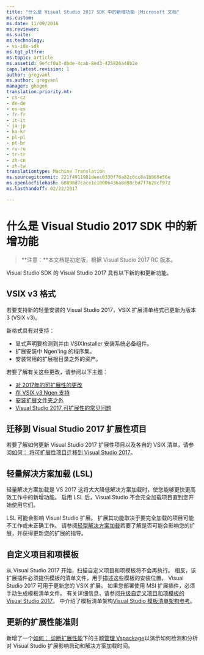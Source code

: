 ```yaml
---
title: "什么是 Visual Studio 2017 SDK 中的新增功能 |Microsoft 文档"
ms.custom: 
ms.date: 11/09/2016
ms.reviewer: 
ms.suite: 
ms.technology:
- vs-ide-sdk
ms.tgt_pltfrm: 
ms.topic: article
ms.assetid: 9efcf0a3-dbde-4cab-8ed3-425826a48b2e
caps.latest.revision: 1
author: gregvanl
ms.author: gregvanl
manager: ghogen
translation.priority.mt:
- cs-cz
- de-de
- es-es
- fr-fr
- it-it
- ja-jp
- ko-kr
- pl-pl
- pt-br
- ru-ru
- tr-tr
- zh-cn
- zh-tw
translationtype: Machine Translation
ms.sourcegitcommit: 221f4911981deec0330f76a82c0cc8a1b968e56e
ms.openlocfilehash: 60898d7cace1c10006436a8d98cbd7f7628cf972
ms.lasthandoff: 02/22/2017

---
```

# <a name="what39s-new-in-the-visual-studio-2017-sdk"></a>什么是 Visual Studio 2017 SDK 中的新增功能

>**注意︰**本文档是初定版，根据 Visual Studio 2017 RC 版本。

Visual Studio SDK 的 Visual Studio 2017 具有以下新的和更新功能。

## <a name="vsix-v3-format"></a>VSIX v3 格式

若要支持新的轻量安装的 Visual Studio 2017，VSIX 扩展清单格式已更新为版本 3 (VSIX v3)。

新格式具有对支持︰

* 显式声明要检测到并由 VSIXInstaller 安装系统必备组件。
* 扩展安装中 Ngen'ing 的程序集。
* 安装常用的扩展根目录之外的资产。

若要了解有关这些更改，请参阅以下主题︰

* [对 2017年的可扩展性的更改](breaking-changes-2017.md)
* [在 VSIX v3 Ngen 支持](ngen-support.md)
* [安装扩展文件夹之外](set-install-root.md)
* [Visual Studio 2017 可扩展性的常见问题](faq-2017.md)

## <a name="migrating-extensibility-project-to-visual-studio-2017"></a>迁移到 Visual Studio 2017 扩展性项目

若要了解如何更新 Visual Studio 2017 扩展性项目以及各自的 VSIX 清单，请参阅[如何︰ 将可扩展性项目迁移到 Visual Studio 2017](how-to-migrate-extensibility-projects-to-visual-studio-2017.md)。

## <a name="lightweight-solution-load-lsl"></a>轻量解决方案加载 (LSL)

轻量解决方案加载是 VS 2017 这将大大降低解决方案加载时，使您能够更快更高效工作中的新增功能。 启用 LSL 后，Visual Studio 不会完全加载项目直到您开始使用它们。

LSL 可能会影响 Visual Studio 扩展。 扩展其功能取决于要完全加载的项目可能不工作或未正确工作。 请参阅[轻型解决方案加载](lightweight-solution-load-extension-impact.md)若要了解是否可能会影响您的扩展，并获得更新您的扩展的指导。

## <a name="custom-project-and-item-templates"></a>自定义项目和项模板

从 Visual Studio 2017 开始，扫描自定义项目和项模板将不会再执行。 相反，该扩展插件必须提供模板的清单文件，用于描述这些模板的安装位置。 Visual Studio 2017 可用于更新您的 VSIX 扩展。 如果您部署使用 MSI 扩展插件，必须手动生成模板清单文件。 有关详细信息，请参阅[升级自定义项目和项模板的 Visual Studio 2017](../extensibility/upgrading-custom-project-and-item-templates-for-visual-studio-2017.md)。 中介绍了模板清单架构[Visual Studio 模板清单架构参考](../extensibility/visual-studio-template-manifest-schema-reference.md)。

## <a name="updated-extension-performance-guidelines"></a>更新的扩展性能准则

新增了一个[如何︰ 诊断扩展性能](how-to-diagnose-extension-performance.md)下的主题[管理 Vspackage](managing-vspackages.md)以演示如何检测和分析对 Visual Studio 扩展影响启动和解决方案加载时间。

